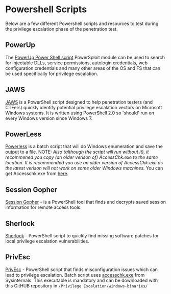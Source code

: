 # Powershell Scripts
Below are a few different Powershell scripts and resources to test during the privilege escalation phase of the penetration test.
## PowerUp
The [PowerUp Power Shell script](https://github.com/PowerShellMafia/PowerSploit/tree/master/Privesc) PowerSploit module can be used to search for injectable DLLs, service permissions, autologin credentials, web configuration credentials and many other areas of the OS and FS that can be used specifically for privilege escalation.
## JAWS
[JAWS](https://github.com/411Hall/JAWS) is a PowerShell script designed to help penetration testers (and CTFers) quickly identify potential privilege escalation vectors on Microsoft Windows systems. It is written using PowerShell 2.0 so 'should' run on every Windows version since Windows 7.
## PowerLess
[Powerless](https://github.com/M4ximuss/Powerless) is a batch script that will do Windows enumeration and save the output to a file. NOTE: *Also (although the script will run without it), it recommened you copy (an older verison of) AccessChk.exe to the same location. It is recommended you use an older version of AccessChk.exe as the latest verison will not work on some older Windows machines.* You can get Accesschk.exe from [here](https://github.com/weaknetlabs/Penetration-Testing-Grimoire/blob/master/Privilege%20Escalation/windows-binaries/accesschk.exe).
## Session Gopher
[Session Gopher](https://github.com/Arvanaghi/SessionGopher) - is a PowerShell tool that finds and decrypts saved session information for remote access tools. 
## Sherlock
[Sherlock](https://github.com/rasta-mouse/Sherlock) - PowerShell script to quickly find missing software patches for local privilege escalation vulnerabilities.
## PrivEsc
[PrivEsc](https://github.com/enjoiz/Privesc) - PowerShell script that finds misconfiguration issues which can lead to privilege escalation. Batch script uses [accesschk.exe](https://github.com/weaknetlabs/Penetration-Testing-Grimoire/tree/master/Privilege%20Escalation/windows-binaries) from Sysinternals. This executable is mandatory and can be downloaded with this GitHUB repository in `/Privilege Escalation/windows-binaries/`
